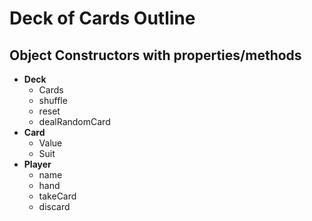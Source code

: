 # Deck of Cards Outline

## Object Constructors with properties/methods

+ **Deck**
  + Cards
  + shuffle
  + reset
  + dealRandomCard
+ **Card**
  + Value
  + Suit
+ **Player**
  + name
  + hand
  + takeCard
  + discard
